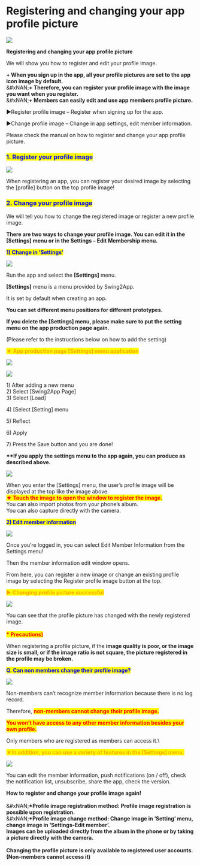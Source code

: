 # Registering and changing your app profile picture

![](https://support.swing2app.com/wp-content/uploads/2018/10/profile-pic.png)

**Registering and changing your app profile picture**

We will show you how to register and edit your profile image.

**+ When you sign up in the app, all your profile pictures are set to the app icon image by default.**\
&#xNAN;**+ Therefore, you can register your profile image with the image you want when you register.**\
&#xNAN;**+ Members can easily edit and use app members profile picture.**

▶Register profile image – Register when signing up for the app.

▶Change profile image – Change in app settings, edit member information.

Please check the manual on how to register and change your app profile picture.

### <mark style="color:blue;">**1. Register your profile image**</mark>

![](https://support.swing2app.com/wp-content/uploads/2018/10/Picture66.png)

When registering an app, you can register your desired image by selecting the \[profile] button on the top profile image!

### <mark style="color:blue;">**2. Change your profile image**</mark>

We will tell you how to change the registered image or register a new profile image.

**There are two ways to change your profile image. You can edit it in the \[Settings] menu or in the Settings – Edit Membership menu.**

<mark style="color:blue;">**1) Change in ‘Settings’**</mark>

![](https://support.swing2app.com/wp-content/uploads/2018/10/Picture67.png)

Run the app and select the **\[Settings]** menu.

**\[Settings]** menu is a menu provided by Swing2App.

It is set by default when creating an app.

**You can set different menu positions for different prototypes.**

**If you delete the \[Settings] menu, please make sure to put the setting menu on the app production page again.**

(Please refer to the instructions below on how to add the setting)

<mark style="color:orange;">**★ App production page \[Settings] menu application**</mark>

![](https://support.swing2app.com/wp-content/uploads/2018/10/Picture14.png)

![](https://support.swing2app.com/wp-content/uploads/2018/10/Picture13.png)

1\) After adding a new menu\
2\) Select \[Swing2App Page]\
3\) Select \[Load]

4\) \[Select \[Setting] menu

5\) Reflect

6\) Apply

7\) Press the Save button and you are done!

**\*\*If you apply the settings menu to the app again, you can produce as described above.**

![](https://support.swing2app.com/wp-content/uploads/2018/10/Picture68.png)

When you enter the \[Settings] menu, the user’s profile image will be displayed at the top like the image above.\
<mark style="color:red;">**★ Touch the image to open the window to register the image.**</mark>\
You can also import photos from your phone’s album.\
You can also capture directly with the camera.

<mark style="color:blue;">**2) Edit member information**</mark>

![](https://support.swing2app.com/wp-content/uploads/2018/10/Picture69.png)

Once you’re logged in, you can select Edit Member Information from the Settings menu!

Then the member information edit window opens.

From here, you can register a new image or change an existing profile image by selecting the Register profile image button at the top.

<mark style="color:orange;">**▶ Changing profile picture successful**</mark>

![](https://support.swing2app.com/wp-content/uploads/2018/10/Picture70.png)

You can see that the profile picture has changed with the newly registered image.\
\
<mark style="color:red;">**\* Precautions)**</mark>

When registering a profile picture, if the **image quality is poor, or the image size is small, or if the image ratio is not square, the picture registered in the profile may be broken.**

<mark style="color:blue;">**Q. Can non members change their profile image?**</mark>

![](https://support.swing2app.com/wp-content/uploads/2018/10/Picture71.png)

Non-members can’t recognize member information because there is no log record.

Therefore, <mark style="color:red;">**non-members cannot change their profile image.**</mark>

<mark style="color:red;">**You won’t have access to any other member information besides your own profile.**</mark>

Only members who are registered as members can access it.\\

<mark style="color:orange;">**★In addition, you can use a variety of features in the \[Settings] menu.**</mark>

![](https://support.swing2app.com/wp-content/uploads/2018/10/Picture72.png)

You can edit the member information, push notifications (on / off), check the notification list, unsubscribe, share the app, check the version.

**How to register and change your profile image again!**\
\
&#xNAN;**\*Profile image registration method: Profile image registration is possible upon registration.**\
&#xNAN;**\*Profile image change method: Change image in ‘Setting’ menu, change image in ‘Settings-Edit member’.**\
**Images can be uploaded directly from the album in the phone or by taking a picture directly with the camera.**\
\
**Changing the profile picture is only available to registered user accounts. (Non-members cannot access it)**
